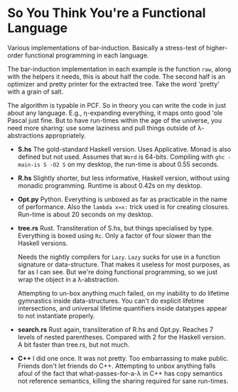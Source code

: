 So You Think You're a Functional Language
=========================================

Various implementations of bar-induction.  Basically a stress-test of
higher-order functional programming in each language.

The bar-induction implementation in each example is the function `raw`, along
with the helpers it needs, this is about half the code.  The second half is an
optimizer and pretty printer for the extracted tree.  Take the word 'pretty'
with a grain of salt.

The algorithm is typable in PCF.  So in theory you can write the code in just
about any language.  E.g., η-expanding everything, it maps onto good 'ole Pascal
just fine.  But to have run-times within the age of the universe, you need more
sharing: use some laziness and pull things outside of λ-abstractions
appropriately.

* **S.hs** The gold-standard Haskell version.  Uses Applicative.  Monad is also
  defined but not used.  Assumes that `Word` is 64-bits.  Compiling with `ghc
  -main-is S -O2 S` on my desktop, the run-time is about 0.55 seconds.

* **R.hs** Slightly shorter, but less informative, Haskell version, without
  using monadic programming.  Runtime is about 0.42s on my desktop.

* **Opt.py** Python.  Everything is unboxed as far as practicable in the name of
  performance.  Also the `lambda x=x:` trick used is for creating closures.
  Run-time is about 20 seconds on my desktop.

* **tree.rs** Rust.  Transliteration of S.hs, but things specialised by type.
  Everything is boxed using `Rc`.  Only a factor of four slower than the Haskell
  versions.

  Needs the nightly compilers for `Lazy`.  `Lazy` sucks for use in a function
  signature or data-structure.  That makes it useless for most purposes, as far
  as I can see.  But we're doing functional programming, so we just wrap the
  object in a λ-abstraction.

  Attempting to un-box anything much failed, on my inability to do lifetime
  gymnastics inside data-structures.  You can't do explicit lifetime
  intersections, and universal lifetime quantifiers inside datatypes appear
  to not instantiate properly.

* **search.rs** Rust again, transliteration of R.hs and Opt.py.  Reaches 7
  levels of nested parentheses.  Compared with 2 for the Haskell version.  A bit
  faster than tree.rs, but not much.

* **C++** I did one once.  It was not pretty.  Too embarrassing to make public.
  Friends don't let friends do C++.  Attempting to unbox anything falls afoul of
  the fact that what-passes-for-a-λ in C++ has copy semantics not reference
  semantics, killing the sharing required for sane run-times.
